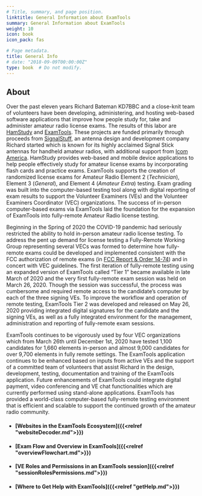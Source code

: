 ```yaml
---
# Title, summary, and page position.
linktitle: General Information about ExamTools
summary: General Information about ExamTools
weight: 10
icon: book
icon_pack: fas

# Page metadata.
title: General Info
# date: "2018-09-09T00:00:00Z"
type: book  # Do not modify.
---
```


## About

Over the past eleven years Richard Bateman KD7BBC and a close-knit team of volunteers have been developing, administering, and hosting web-based software applications that improve how people study for, take and administer amateur radio license exams. The results of this labor are [HamStudy](http://Ham.Study) and [ExamTools](http://exam.tools). These projects are funded primarily through proceeds from [SignalStuff](http://signalstuff.com), an antenna design and development company Richard started which is known for its highly acclaimed Signal Stick antennas for handheld amateur radios, with additional support from [Icom America](https://www.icomamerica.com/). HamStudy provides web-based and mobile device applications to help people effectively study for amateur license exams by incorporating flash cards and practice exams. ExamTools supports the creation of randomized license exams for Amateur Radio Element 2 (*Technician*), Element 3 (*General*), and Element 4 (*Amateur Extra*) testing. Exam grading was built into the computer-based testing tool along with digital reporting of exam results to support the Volunteer Examiners (VEs) and the Volunteer Examiners Coordinator (VEC) organizations. The success of in-person computer-based exams via ExamTools laid the foundation for the expansion of ExamTools into fully-remote Amateur Radio license testing.

Beginning in the Spring of 2020 the COVID-19 pandemic had seriously restricted the ability to hold in-person amateur radio license testing. To address the pent up demand for license testing a Fully-Remote Working Group representing several VECs was formed to determine how fully-remote exams could be developed and implemented consistent with the FCC authorization of remote exams (in [FCC Report & Order 14-74](https://www.fcc.gov/document/fcc-modifies-amateur-service-testing-and-emission-rules)) and in concert with VEC guidelines. The first iteration of fully-remote testing using an expanded version of ExamTools called “Tier 1” became available in late March of 2020 and the very first fully-remote exam session was held on March 26, 2020. Though the session was successful, the process was cumbersome and required remote access to the candidate’s computer by each of the three signing VEs. To improve the workflow and operation of remote testing, ExamTools Tier 2 was developed and released on May 26, 2020 providing integrated digital signatures for the candidate and the signing VEs, as well as a fully integrated environment for the management, administration and reporting of fully-remote exam sessions.

ExamTools continues to be vigorously used by four VEC organizations which from March 26th until December 1st, 2020 have tested 1,100 candidates for 1,660 elements in-person and almost 9,000 candidates for over 9,700 elements in fully remote settings. The ExamTools application continues to be enhanced based on inputs from active VEs and the support of a committed team of volunteers that assist Richard in the design, development, testing, documentation and training of the ExamTools application. Future enhancements of ExamTools could integrate digital payment, video conferencing and VE chat functionalities which are currently performed using stand-alone applications. ExamTools has provided a world-class computer-based fully-remote testing environment that is efficient and scalable to support the continued growth of the amateur radio community.


* #### [Websites in the ExamTools Ecosystem]({{<relref "websiteDecoder.md">}})
* #### [Exam Flow and Overview in ExamTools]({{<relref "overviewFlowchart.md">}})
* #### [VE Roles and Permissions in an ExamTools session]({{<relref "sessionRolesPermissions.md">}})
* #### [Where to Get Help with ExamTools]({{<relref "getHelp.md">}})

